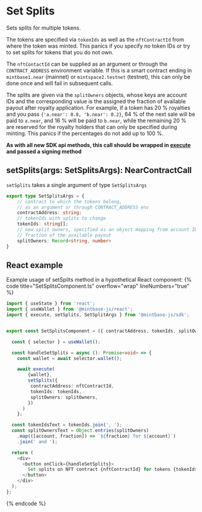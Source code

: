 
# Set Splits

Sets splits for multiple tokens.

The tokens are specified via `tokenIds` as well as the `nftContractId` from where the token was minted. This panics if you specify no token IDs or try to set splits for tokens that you do not own.

The `nftContactId` can be supplied as an argument or through the ``CONTRACT_ADDRESS`` environment variable. If this is a smart contract ending in `mintbase1.near` (mainnet) or `mintspace2.testnet` (testnet), this can only be done once and will fail in subsequent calls.

The splits are given via the `splitOwners` objects, whose keys are account IDs and the corresponding value is the assigned the fraction of available payout after royalty application. For example, if a token has 20 % royalties and you pass `{'a.near': 0.8, 'b.near': 0.2}`, 64 % of the next sale will be paid to `a.near`, and 16 % will be paid to `b.near`, while the remaining 20 % are reserved for the royalty holders that can only be specified during minting. This panics if the percentages do not add up to 100 %.

**As with all new SDK api methods, this call should be wrapped in [execute](../#execute) and passed a signing method**

## setSplits(args: SetSplitsArgs): NearContractCall

`setSplits` takes a single argument of type `SetSplitsArgs`

```typescript
export type SetSplitsArgs = {
    // contract to which the tokens belong,
    // as an argument or through CONTRACT_ADDRESS env
    contractAddress: string;
    // tokenIds with splits to change
    tokenIds: string[];
    // new split owners, specified as an object mapping from account ID to a
    // fraction of the available payout
    splitOwners: Record<string, number>
}
```

## React example

Example usage of setSplits method in a hypothetical React component:
{% code title="SetSplitsComponent.ts" overflow="wrap" lineNumbers="true" %}

```typescript
import { useState } from 'react';
import { useWallet } from '@mintbase-js/react';
import { execute, setSplits, SetSplitArgs } from '@mintbase-js/sdk';


export const SetSplitsComponent = ({ contractAddress, tokenIds, splitOwners }: SetSplitsArgs):JSX.Element => {

  const { selector } = useWallet();

  const handleSetSplits = async (): Promise<void> => {
    const wallet = await selector.wallet();

    await execute(
        {wallet},
        setSplits({
         contractAddress: nftContractId,
         tokenIds: tokenIds,
         splitOwners: splitOwners,
        })
      )
    };

  const tokenIdsText = tokenIds.join(', ');
  const splitOwnersText = Object.entries(splitOwners)
    .map(([account, fraction]) => `${fraction} for ${account}`)
    .join(' and ');

  return (
    <div>
      <button onClick={handleSetSplits}>
        Set splits on NFT contract {nftContractId} for tokens {tokenIds} to {splitOwnersText}
      </button>
    </div>
  );
};
```
{% endcode %}
